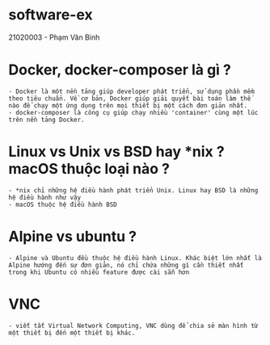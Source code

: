 # software-ex

21020003 - Phạm Văn Bình

# Docker, docker-composer là gì ?

    - Docker là một nền tảng giúp developer phát triển, sử dụng phần mềm theo tiêu chuẩn. Về cơ bản, Docker giúp giải quyết bài toán làm thế nào để chạy một ứng dụng trên mọi thiết bị một cách đơn giản nhất.
    - docker-composer là công cụ giúp chạy nhiều 'container' cùng một lúc trên nền tảng Docker.

# Linux vs Unix vs BSD hay \*nix ? macOS thuộc loại nào ?

    - *nix chỉ những hệ điều hành phát triển Unix. Linux hay BSD là những hệ điều hành như vậy
    - macOS thuộc hệ điều hành BSD

# Alpine vs ubuntu ?

    - Alpine và Ubuntu đều thuộc hệ điều hành Linux. Khác biệt lớn nhất là Alpine hướng đến sự đơn giản, nó chỉ chứa những gì cần thiết nhất trong khi Ubuntu có nhiều feature được cài sẵn hơn

# VNC

    - viết tắt Virtual Network Computing, VNC dùng để chia sẻ màn hình từ một thiết bị đến một thiết bị khác.
    
